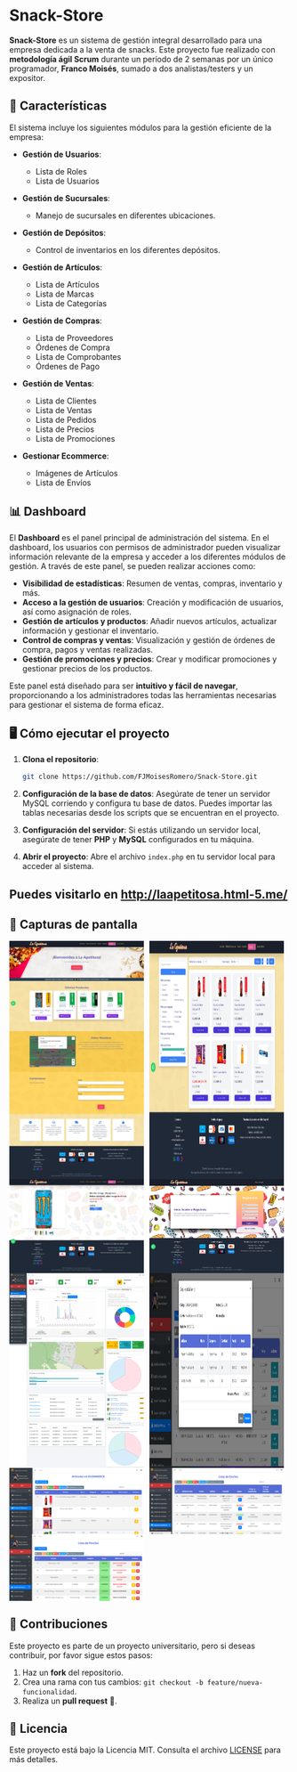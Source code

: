# Snack-Store

**Snack-Store** es un sistema de gestión integral desarrollado para una empresa dedicada a la venta de snacks. Este proyecto fue realizado con **metodología ágil Scrum** durante un período de 2 semanas por un único programador, **Franco Moisés**, sumado a dos analistas/testers y un expositor.

## 🚀 Características

El sistema incluye los siguientes módulos para la gestión eficiente de la empresa:

- **Gestión de Usuarios**:
  - Lista de Roles
  - Lista de Usuarios
  
- **Gestión de Sucursales**:
  - Manejo de sucursales en diferentes ubicaciones.
  
- **Gestión de Depósitos**:
  - Control de inventarios en los diferentes depósitos.
  
- **Gestión de Artículos**:
  - Lista de Artículos
  - Lista de Marcas
  - Lista de Categorías
  
- **Gestión de Compras**:
  - Lista de Proveedores
  - Órdenes de Compra
  - Lista de Comprobantes
  - Órdenes de Pago
  
- **Gestión de Ventas**:
  - Lista de Clientes
  - Lista de Ventas
  - Lista de Pedidos
  - Lista de Precios
  - Lista de Promociones
  
- **Gestionar Ecommerce**:
  - Imágenes de Artículos
  - Lista de Envíos

## 📊 Dashboard

El **Dashboard** es el panel principal de administración del sistema. En el dashboard, los usuarios con permisos de administrador pueden visualizar información relevante de la empresa y acceder a los diferentes módulos de gestión. A través de este panel, se pueden realizar acciones como:

- **Visibilidad de estadísticas**: Resumen de ventas, compras, inventario y más.
- **Acceso a la gestión de usuarios**: Creación y modificación de usuarios, así como asignación de roles.
- **Gestión de artículos y productos**: Añadir nuevos artículos, actualizar información y gestionar el inventario.
- **Control de compras y ventas**: Visualización y gestión de órdenes de compra, pagos y ventas realizadas.
- **Gestión de promociones y precios**: Crear y modificar promociones y gestionar precios de los productos.

Este panel está diseñado para ser **intuitivo y fácil de navegar**, proporcionando a los administradores todas las herramientas necesarias para gestionar el sistema de forma eficaz.

## 🖥️ Cómo ejecutar el proyecto

1. **Clona el repositorio**:
    ```bash
    git clone https://github.com/FJMoisesRomero/Snack-Store.git
    ```

2. **Configuración de la base de datos**:
   Asegúrate de tener un servidor MySQL corriendo y configura tu base de datos. Puedes importar las tablas necesarias desde los scripts que se encuentran en el proyecto.

3. **Configuración del servidor**:
   Si estás utilizando un servidor local, asegúrate de tener **PHP** y **MySQL** configurados en tu máquina. 

4. **Abrir el proyecto**:
   Abre el archivo `index.php` en tu servidor local para acceder al sistema.

## Puedes visitarlo en http://laapetitosa.html-5.me/

## 📸 Capturas de pantalla

<div style="display: flex; flex-wrap: wrap; gap: 10px;">
    <img src="images/sistema 1.jpg" alt="Sistema 1" style="width: 48%; height: auto;">
    <img src="images/sistema 2.jpg" alt="Sistema 2" style="width: 48%; height: auto;">
</div>
<div style="display: flex; flex-wrap: wrap; gap: 10px;">
    <img src="images/sistema 3.jpg" alt="Sistema 3" style="width: 48%; height: auto;">
    <img src="images/sistema 4.jpg" alt="Sistema 4" style="width: 48%; height: auto;">
</div>
<div style="display: flex; flex-wrap: wrap; gap: 10px;">
    <img src="images/sistema 5.jpg" alt="Sistema 5" style="width: 48%; height: auto;">
    <img src="images/sistema 6.png" alt="Sistema 6" style="width: 48%; height: auto;">
</div>
<div style="display: flex; flex-wrap: wrap; gap: 10px;">
    <img src="images/sistema 7.png" alt="Sistema 7" style="width: 48%; height: auto;">
    <img src="images/sistema 8.png" alt="Sistema 8" style="width: 48%; height: auto;">
</div>
<div style="display: flex; flex-wrap: wrap; gap: 10px;">
    <img src="images/sistema 9.png" alt="Sistema 9" style="width: 48%; height: auto;">
</div>

## 🤝 Contribuciones

Este proyecto es parte de un proyecto universitario, pero si deseas contribuir, por favor sigue estos pasos:

1. Haz un **fork** del repositorio.
2. Crea una rama con tus cambios: `git checkout -b feature/nueva-funcionalidad`.
3. Realiza un **pull request** 🚀.

## 📝 Licencia

Este proyecto está bajo la Licencia MIT. Consulta el archivo [LICENSE](LICENSE) para más detalles.
